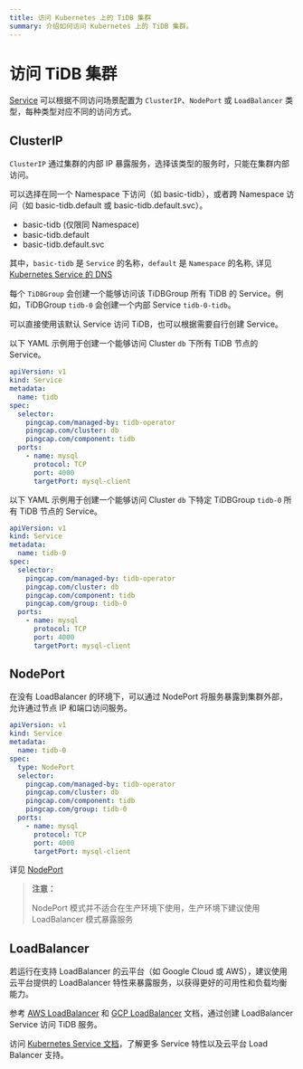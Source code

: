 ```yaml
---
title: 访问 Kubernetes 上的 TiDB 集群
summary: 介绍如何访问 Kubernetes 上的 TiDB 集群。
---
```


# 访问 TiDB 集群

[Service](https://kubernetes.io/docs/concepts/services-networking/service/) 可以根据不同访问场景配置为 `ClusterIP`、`NodePort` 或 `LoadBalancer` 类型，每种类型对应不同的访问方式。

## ClusterIP

`ClusterIP` 通过集群的内部 IP 暴露服务，选择该类型的服务时，只能在集群内部访问。

可以选择在同一个 Namespace 下访问（如 basic-tidb），或者跨 Namespace 访问（如 basic-tidb.default 或 basic-tidb.default.svc）。

- basic-tidb (仅限同 Namespace)
- basic-tidb.default
- basic-tidb.default.svc

其中，`basic-tidb` 是 `Service` 的名称，`default` 是 `Namespace` 的名称, 详见 [Kubernetes Service 的 DNS](https://kubernetes.io/docs/concepts/services-networking/dns-pod-service/#namespaces-of-services)

每个 `TiDBGroup` 会创建一个能够访问该 TiDBGroup 所有 TiDB 的 Service。例如，TiDBGroup `tidb-0` 会创建一个内部 Service `tidb-0-tidb`。

可以直接使用该默认 Service 访问 TiDB，也可以根据需要自行创建 Service。

以下 YAML 示例用于创建一个能够访问 Cluster `db` 下所有 TiDB 节点的 Service。

```yaml
apiVersion: v1
kind: Service
metadata:
  name: tidb
spec:
  selector:
    pingcap.com/managed-by: tidb-operator
    pingcap.com/cluster: db
    pingcap.com/component: tidb
  ports:
    - name: mysql
      protocol: TCP
      port: 4000
      targetPort: mysql-client
```

以下 YAML 示例用于创建一个能够访问 Cluster `db` 下特定 TiDBGroup `tidb-0` 所有 TiDB 节点的 Service。

```yaml
apiVersion: v1
kind: Service
metadata:
  name: tidb-0
spec:
  selector:
    pingcap.com/managed-by: tidb-operator
    pingcap.com/cluster: db
    pingcap.com/component: tidb
    pingcap.com/group: tidb-0
  ports:
    - name: mysql
      protocol: TCP
      port: 4000
      targetPort: mysql-client
```

## NodePort

在没有 LoadBalancer 的环境下，可以通过 NodePort 将服务暴露到集群外部，允许通过节点 IP 和端口访问服务。

```yaml
apiVersion: v1
kind: Service
metadata:
  name: tidb-0
spec:
  type: NodePort
  selector:
    pingcap.com/managed-by: tidb-operator
    pingcap.com/cluster: db
    pingcap.com/component: tidb
    pingcap.com/group: tidb-0
  ports:
    - name: mysql
      protocol: TCP
      port: 4000
      targetPort: mysql-client
```

详见 [NodePort](https://kubernetes.io/docs/concepts/services-networking/service/#type-nodeport)

> **注意：**
>
> NodePort 模式并不适合在生产环境下使用，生产环境下建议使用 LoadBalancer 模式暴露服务

## LoadBalancer

若运行在支持 LoadBalancer 的云平台（如 Google Cloud 或 AWS），建议使用云平台提供的 LoadBalancer 特性来暴露服务，以获得更好的可用性和负载均衡能力。

参考 [AWS LoadBalancer](https://kubernetes-sigs.github.io/aws-load-balancer-controller/latest/) 和 [GCP LoadBalancer](https://cloud.google.com/kubernetes-engine/docs/concepts/service-load-balancer) 文档，通过创建 LoadBalancer Service 访问 TiDB 服务。

访问 [Kubernetes Service 文档](https://kubernetes.io/docs/concepts/services-networking/service/)，了解更多 Service 特性以及云平台 Load Balancer 支持。
